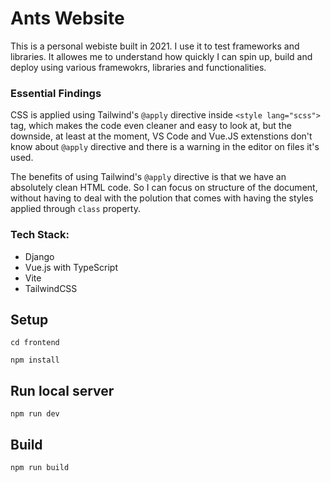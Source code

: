 # Ants Website

This is a personal webiste built in 2021. 
I use it to test frameworks and libraries. It allowes me to understand how quickly I can spin up, build and deploy using various framewokrs, libraries and functionalities.

### Essential Findings
CSS is applied using Tailwind's `@apply` directive inside `<style lang="scss">` tag, which makes the code even cleaner and easy to look at, but the downside, at least at the moment, VS Code and Vue.JS extenstions don't know about `@apply` directive and there is a warning in the editor on files it's used.

The benefits of using Tailwind's `@apply` directive is that we have an absolutely clean HTML code. So I can focus on structure of the document, without having to deal with the polution that comes with having the styles applied through `class` property. 


### Tech Stack: 
  - Django
  - Vue.js with TypeScript
  - Vite
  - TailwindCSS

## Setup 
`cd frontend`

`npm install`


## Run local server
`npm run dev`

## Build 
`npm run build`
